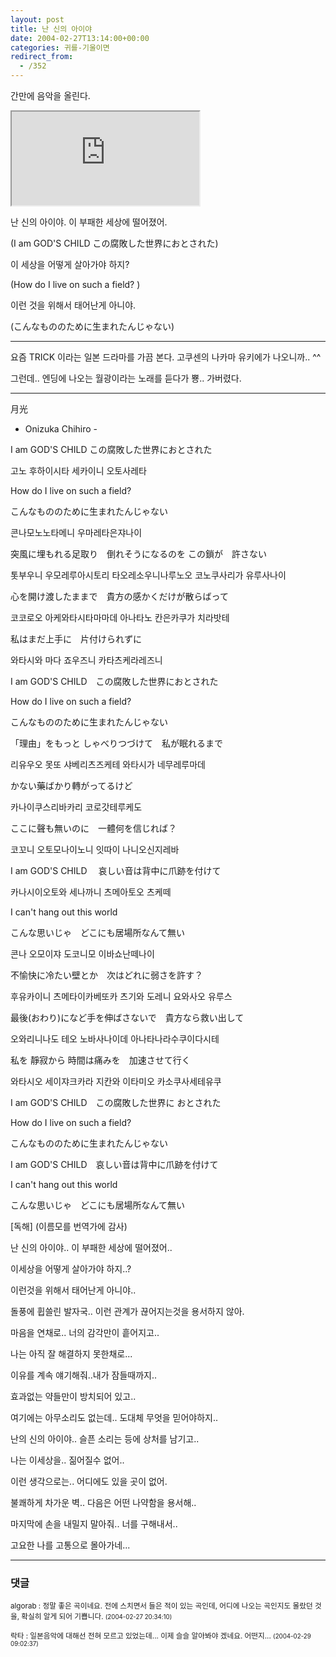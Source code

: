 ```yaml
---
layout: post
title: 난 신의 아이야
date: 2004-02-27T13:14:00+00:00
categories: 귀를-기울이면
redirect_from:
  - /352
---
```


간만에 음악을 올린다.

<iframe src="https://www.youtube.com/embed/LeknxWbbF9w" frame allowfullscreen></iframe>

난 신의 아이야. 이 부패한 세상에 떨어졌어.

(I am GOD'S CHILD この腐敗した世界におとされた)

이 세상을 어떻게 살아가야 하지?

(How do I live on such a field? )

이런 것을 위해서 태어난게 아니야.

(こんなもののために生まれたんじゃない)

<hr />

요즘 TRICK 이라는 일본 드라마를 가끔 본다. 고쿠센의 나카마 유키에가 나오니까.. ^^

그런데.. 엔딩에 나오는 월광이라는 노래를 듣다가 뿅.. 가버렸다.

<hr />

月光

- Onizuka Chihiro -

I am GOD'S CHILD この腐敗した世界におとされた

고노 후하이시타 세카이니 오토사레타

How do I live on such a field?

こんなもののために生まれたんじゃない

콘나모노노타메니 우마레타은쟈나이

突風に埋もれる足取り　倒れそうになるのを この鎖が　許さない

톳부우니 우모레루아시토리 타오레소우니나루노오 코노쿠사리가 유루사나이

心を開け渡したままで　貴方の感かくだけが散らばって

코코로오 아케와타시타마마데 아나타노 칸은카쿠가 치라밧테

私はまだ上手に　片付けられずに

와타시와 마다 죠우즈니 카타츠케라레즈니

I am GOD'S CHILD　この腐敗した世界におとされた

How do I live on such a field?

こんなもののために生まれたんじゃない

「理由」をもっと しゃべりつづけて　私が眠れるまで

리유우오 못또 샤베리츠즈케테 와타시가 네무레루마데

かない藥ばかり轉がってるけど

카나이쿠스리바카리 코로갓테루케도

ここに聲も無いのに　一體何を信じれば？

코꼬니 오토모나이노니 잇따이 나니오신지레바

I am GOD'S CHILD 　哀しい音は背中に爪跡を付けて

카나시이오토와 세나까니 츠메아토오 츠케떼

I can't hang out this world

こんな思いじゃ　どこにも居場所なんて無い

콘나 오모이쟈 도코니모 이바쇼난떼나이

不愉快に冷たい壁とか　次はどれに弱さを許す？

후유카이니 츠메타이카베또카 츠기와 도레니 요와사오 유루스

最後(おわり)になど手を伸ばさないで　貴方なら救い出して

오와리니나도 테오 노바사나이데 아나타나라수쿠이다시테

私を 靜寂から 時間は痛みを　加速させて行く

와타시오 세이쟈크카라 지칸와 이타미오 카소쿠사세테유쿠

I am GOD'S CHILD　この腐敗した世界に おとされた

How do I live on such a field?

こんなもののために生まれたんじゃない

I am GOD'S CHILD　哀しい音は背中に爪跡を付けて

I can't hang out this world

こんな思いじゃ　どこにも居場所なんて無い

[독해] (이름모를 번역가에 감사)

난 신의 아이야.. 이 부패한 세상에 떨어졌어..

이세상을 어떻게 살아가야 하지..?

이런것을 위해서 태어난게 아니야..

돌풍에 휩쓸린 발자국.. 이런 관계가 끊어지는것을 용서하지 않아.

마음을 연채로.. 너의 감각만이 흩어지고..

나는 아직 잘 해결하지 못한채로...

이유를 계속 얘기해줘..내가 잠들때까지..

효과없는 약들만이 방치되어 있고..

여기에는 아무소리도 없는데.. 도대체 무엇을 믿어야하지..

난의 신의 아이야.. 슬픈 소리는 등에 상처를 남기고..

나는 이세상을.. 짊어질수 없어..

이런 생각으로는.. 어디에도 있을 곳이 없어.

불쾌하게 차가운 벽.. 다음은 어떤 나약함을 용서해..

마지막에 손을 내밀지 말아줘.. 너를 구해내서..

고요한 나를 고통으로 몰아가네...

* * *

### 댓글



<!--- cmt:703 --->
<!--- mail: --->
<!--- parent:0 --->

<small class=comment>algorab : 정말 좋은 곡이네요.  전에 스치면서 들은 적이 있는 곡인데,  어디에 나오는 곡인지도 몰랐던 것을, 확실히 알게 되어 기쁩니다. <small>(2004-02-27 20:34:10)</small></small>


<!--- cmt:704 --->
<!--- mail: --->
<!--- parent:0 --->

<small class=comment>락타 : 일본음악에 대해선 전혀 모르고 있었는데... 이제 슬슬 알아봐야 겠네요. 어떤지... <small>(2004-02-29 09:02:37)</small></small>

